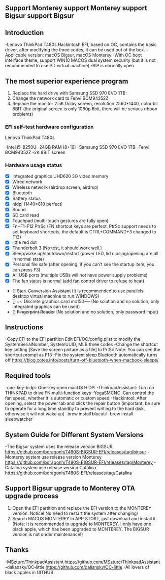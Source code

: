 ## Support Monterey support Monterey support Bigsur support Bigsur

## Introduction

-Lenovo ThinkPad T480s Hackintosh EFI, based on OC, contains the basic driver, after modifying the three codes, it can be used out of the box.
-Applicable version: macOS Bigsur, macOS Monterey
-With OC boot interface theme, support WIN10 MACOS dual system security (but it is not recommended to use PD virtual machine)
-SIP is normally open

## The most superior experience program

1. Replace the hard drive with Samsung SSD 970 EVO 1TB:
2. Change the network card to Fenvi BCM94352Z
3. Replace the monitor 2.5K Dolby screen, resolution 2560*1440, color bit 8BIT (the original screen is only 1080p 6bit, there will be serious ribbon problems)


### EFI self-test hardware configuration

Lenovo ThinkPad T480s

-Intel i5-8250U
-24GB RAM (8+16)
-Samsung SSD 970 EVO 1TB
-Fenvi BCM94352Z
-2K 8BIT screen

### Hardware usage status

* [x] Integrated graphics UHD620 3G video memory
* [x] Wired network
* [x] Wireless network (airdrop screen, airdrop)
* [x] Bluetooth
* [x] Battery status
* [x] hidpi (1440*810 perfect)
* [x] Sound
* [x] SD card read
* [x] Touchpad (multi-touch gestures are fully open)
* [x] Fn+F1-F12 PtrSc (FN shortcut keys are perfect, PtrSc support needs to set keyboard shortcuts, the default is CTRL+COMMAND+3 changed to F13)
* [x] little red dot
* [x] Thunderbolt 3 (No test, it should work well.)
* [x] Sleep/wake up/shutdown/restart (power LED, lid closing/opening are all in normal state)
* [x] Personal file safe (after opening, if you can't see the startup item, you can press F3)
* [x] All USB ports (multiple USBs will not have power supply problems)
* [x] The fan status is normal (add fan control driver to refuse to heat)
* [] ~~Start Conversion Assistant~~ (It is recommended to use parallels desktop virtual machine to run WINDOWS)
* [] ~~ Discrete graphics card mx150~~ (No solution and no solution, only integrated graphics can be used)
* [] ~~Fingerprint Reader~~ (No solution and no solution, only password input)

## Instructions

-Copy EFI to the EFI partition Edit EFI/OC/config.plist to modify the SystemSerialNumber, SystemUUID, MLB three codes
-Change the shortcut key setting [Save the screen picture as a file] to PrtSc Note: You can see the shortcut prompt as F13
-Fix the system sleep Bluetooth automatically turns off https://blog.cotes.info/posts/turn-off-bluetooth-when-macbook-sleeps/

## Required tools

-one-key-hidpi: One-key open macOS HiDPI
-ThinkpadAssistant: Turn on THINKPAD to drive FN multi-function keys
-YogaSMCNC: Can control the fan speed, whether it is automatic or custom speed
-Hackintool: After opening, select the power tab and click the repair button (important, be sure to operate for a long time standby to prevent writing to the hard disk, otherwise it will not wake up)
-brew install blueutil
-brew install sleepwatcher
 
## System Guide for Different System Versions

-The Bigsur system uses the release version BIGSUR https://github.com/bdragonh/T480S-BIGSUR-EFI/releases/tag/bigsur
-Monterey system use release version Monterey https://github.com/bdragonh/T480S-BIGSUR-EFI/releases/tag/Monterey
-Catalina system use release version Catalina https://github.com/bdragonh/T480S-EFI/releases/tag/Catalina

## Support Bigsur upgrade to Monterey OTA upgrade process

1. Open the EFI partition and replace the EFI version to the MONTEREY version. Notice! No need to restart the system after changing!
2. Search MACOS MONTEREY in APP STORT, just download and install it.
(Note: It is recommended to upgrade to MONTEREY. I only have one black apple, which has been upgraded to MONTEREY. The BIGSUR version is not under maintenance!)

## Thanks

-MSzturc/ThinkpadAssistant https://github.com/MSzturc/ThinkpadAssistant
-daliansky/OC-little https://github.com/daliansky/OC-little
-All lovers of black apples in GITHUB
